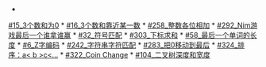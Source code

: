 * 
[#15_3个数和为0](3Sum.md)
* 
[#16_3个数和靠近某一数](3Sum-Closest.md)
* 
[#258_整数各位相加](add_digits.md)
* 
[#292_Nim游戏最后一个谁拿谁赢](Nim_game.md)
* 
[#32_符号匹配](Longest_Valid_Parentheses.md)
* 
[#303_下标求和](sum_between_indices.md)
* 
[#58_最后一个单词的长度](Length_last_word.md)
* 
[#6_Z字编码](ZigZag_conversion.md)
* 
[#242_字符串字符匹配](anagram.md)
* 
[#283_把0移动到最后](movezeroes.md)
* 
[#324_排序：a< b >c<...](324_Wiggle_sort.md)
* 
[#322_Coin Change](coin_change.md)
* 
[#104_二叉树深度和宽度](depthofbinarytree.md)